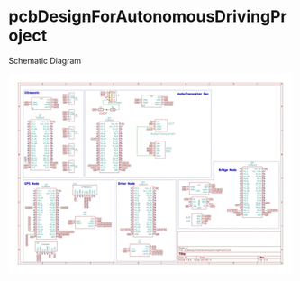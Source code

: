 # pcbDesignForAutonomousDrivingProject

Schematic Diagram

![alt text](https://github.com/chyavanphadke/pcbDesignForAutonomousDrivingProject/blob/main/0utputs/schematicsDiagramImg.jpg)
